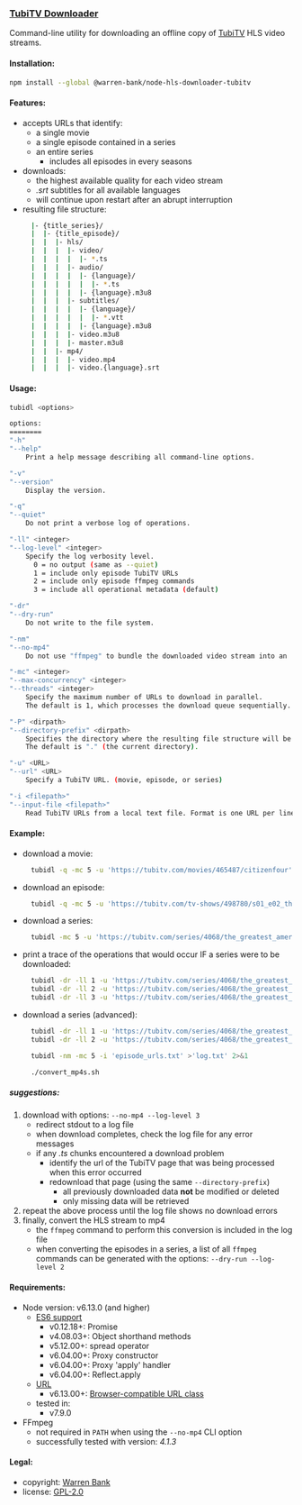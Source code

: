 ### [TubiTV Downloader](https://github.com/warren-bank/node-hls-downloader-tubitv)

Command-line utility for downloading an offline copy of [TubiTV](https://tubitv.com/) HLS video streams.

#### Installation:

```bash
npm install --global @warren-bank/node-hls-downloader-tubitv
```

#### Features:

* accepts URLs that identify:
  - a single movie
  - a single episode contained in a series
  - an entire series
    * includes all episodes in every seasons
* downloads:
  - the highest available quality for each video stream
  - _.srt_ subtitles for all available languages
  - will continue upon restart after an abrupt interruption
* resulting file structure:
  ```bash
    |- {title_series}/
    |  |- {title_episode}/
    |  |  |- hls/
    |  |  |  |- video/
    |  |  |  |  |- *.ts
    |  |  |  |- audio/
    |  |  |  |  |- {language}/
    |  |  |  |  |  |- *.ts
    |  |  |  |  |- {language}.m3u8
    |  |  |  |- subtitles/
    |  |  |  |  |- {language}/
    |  |  |  |  |  |- *.vtt
    |  |  |  |  |- {language}.m3u8
    |  |  |  |- video.m3u8
    |  |  |  |- master.m3u8
    |  |  |- mp4/
    |  |  |  |- video.mp4
    |  |  |  |- video.{language}.srt
  ```

#### Usage:

```bash
tubidl <options>

options:
========
"-h"
"--help"
    Print a help message describing all command-line options.

"-v"
"--version"
    Display the version.

"-q"
"--quiet"
    Do not print a verbose log of operations.

"-ll" <integer>
"--log-level" <integer>
    Specify the log verbosity level.
      0 = no output (same as --quiet)
      1 = include only episode TubiTV URLs
      2 = include only episode ffmpeg commands
      3 = include all operational metadata (default)

"-dr"
"--dry-run"
    Do not write to the file system.

"-nm"
"--no-mp4"
    Do not use "ffmpeg" to bundle the downloaded video stream into an .mp4 file container.

"-mc" <integer>
"--max-concurrency" <integer>
"--threads" <integer>
    Specify the maximum number of URLs to download in parallel.
    The default is 1, which processes the download queue sequentially.

"-P" <dirpath>
"--directory-prefix" <dirpath>
    Specifies the directory where the resulting file structure will be saved to.
    The default is "." (the current directory).

"-u" <URL>
"--url" <URL>
    Specify a TubiTV URL. (movie, episode, or series)

"-i <filepath>"
"--input-file <filepath>"
    Read TubiTV URLs from a local text file. Format is one URL per line.
```

#### Example:

* download a movie:
  ```bash
    tubidl -q -mc 5 -u 'https://tubitv.com/movies/465487/citizenfour'
  ```
* download an episode:
  ```bash
    tubidl -q -mc 5 -u 'https://tubitv.com/tv-shows/498780/s01_e02_the_grand_deception_part_2'
  ```
* download a series:
  ```bash
    tubidl -mc 5 -u 'https://tubitv.com/series/4068/the_greatest_american_hero'
  ```
* print a trace of the operations that would occur IF a series were to be downloaded:
  ```bash
    tubidl -dr -ll 1 -u 'https://tubitv.com/series/4068/the_greatest_american_hero'
    tubidl -dr -ll 2 -u 'https://tubitv.com/series/4068/the_greatest_american_hero'
    tubidl -dr -ll 3 -u 'https://tubitv.com/series/4068/the_greatest_american_hero'
  ```
* download a series (advanced):
  ```bash
    tubidl -dr -ll 1 -u 'https://tubitv.com/series/4068/the_greatest_american_hero' >'episode_urls.txt'
    tubidl -dr -ll 2 -u 'https://tubitv.com/series/4068/the_greatest_american_hero' >'convert_mp4s.sh'

    tubidl -nm -mc 5 -i 'episode_urls.txt' >'log.txt' 2>&1

    ./convert_mp4s.sh
  ```

##### suggestions:

1. download with options: `--no-mp4 --log-level 3`
   * redirect stdout to a log file
   * when download completes, check the log file for any error messages
   * if any _.ts_ chunks encountered a download problem
     - identify the url of the TubiTV page that was being processed when this error occurred
     - redownload that page (using the same `--directory-prefix`)
       * all previously downloaded data __not__ be modified or deleted
       * only missing data will be retrieved
2. repeat the above process until the log file shows no download errors
3. finally, convert the HLS stream to mp4
   * the `ffmpeg` command to perform this conversion is included in the log file
   * when converting the episodes in a series, a list of all `ffmpeg` commands can be generated with the options: `--dry-run --log-level 2`

#### Requirements:

* Node version: v6.13.0 (and higher)
  * [ES6 support](http://node.green/)
    * v0.12.18+: Promise
    * v4.08.03+: Object shorthand methods
    * v5.12.00+: spread operator
    * v6.04.00+: Proxy constructor
    * v6.04.00+: Proxy 'apply' handler
    * v6.04.00+: Reflect.apply
  * [URL](https://nodejs.org/api/url.html)
    * v6.13.00+: [Browser-compatible URL class](https://nodejs.org/api/url.html#url_class_url)
  * tested in:
    * v7.9.0
* FFmpeg
  * not required in `PATH` when using the `--no-mp4` CLI option
  * successfully tested with version: _4.1.3_

#### Legal:

* copyright: [Warren Bank](https://github.com/warren-bank)
* license: [GPL-2.0](https://www.gnu.org/licenses/old-licenses/gpl-2.0.txt)
